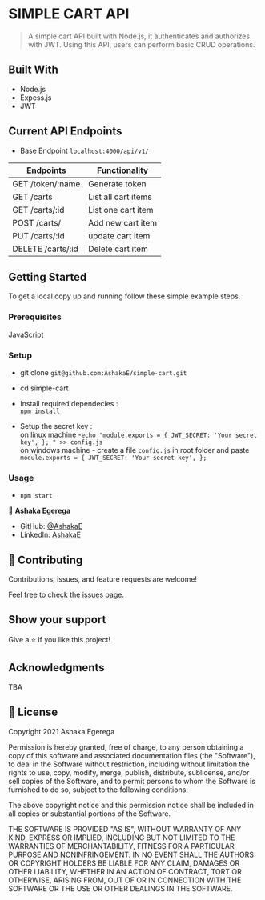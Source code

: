 # SIMPLE CART API

> A simple cart API built with Node.js, it authenticates and authorizes with JWT. Using this API, users can perform basic CRUD operations.

## Built With

- Node.js
- Expess.js
- JWT

## Current API Endpoints

- Base Endpoint `localhost:4000/api/v1/`

| Endpoints         | Functionality       |
| ----------------- | ------------------- |
| GET /token/:name  | Generate token      |
| GET /carts        | List all cart items |
| GET /carts/:id    | List one cart item  |
| POST /carts/      | Add new cart item   |
| PUT /carts/:id    | update cart item    |
| DELETE /carts/:id | Delete cart item    |

## Getting Started

To get a local copy up and running follow these simple example steps.

### Prerequisites

JavaScript

### Setup

- git clone `git@github.com:AshakaE/simple-cart.git`
- cd simple-cart

- Install required dependecies :<br>
  `npm install`

- Setup the secret key :<br>
  on linux machine -`echo "module.exports = { JWT_SECRET: 'Your secret key', }; " >> config.js`<br>
  on windows machine - create a file `config.js` in root folder and paste `module.exports = { JWT_SECRET: 'Your secret key', };` <br>

### Usage

- `npm start`<br>

👤 **Ashaka Egerega**

- GitHub: [@AshakaE](https://www.github.com/AshakaE/)
- LinkedIn: [AshakaE](https://www.linkedin.com/in/AshakaE/)

## 🤝 Contributing

Contributions, issues, and feature requests are welcome!

Feel free to check the [issues page](https://github.com/AshakaE/simple-cart/issues).

## Show your support

Give a ⭐️ if you like this project!

## Acknowledgments

TBA

## 📝 License

Copyright 2021 Ashaka Egerega

Permission is hereby granted, free of charge, to any person obtaining a copy of this software and associated documentation files (the "Software"), to deal in the Software without restriction, including without limitation the rights to use, copy, modify, merge, publish, distribute, sublicense, and/or sell copies of the Software, and to permit persons to whom the Software is furnished to do so, subject to the following conditions:

The above copyright notice and this permission notice shall be included in all copies or substantial portions of the Software.

THE SOFTWARE IS PROVIDED "AS IS", WITHOUT WARRANTY OF ANY KIND, EXPRESS OR IMPLIED, INCLUDING BUT NOT LIMITED TO THE WARRANTIES OF MERCHANTABILITY, FITNESS FOR A PARTICULAR PURPOSE AND NONINFRINGEMENT. IN NO EVENT SHALL THE AUTHORS OR COPYRIGHT HOLDERS BE LIABLE FOR ANY CLAIM, DAMAGES OR OTHER LIABILITY, WHETHER IN AN ACTION OF CONTRACT, TORT OR OTHERWISE, ARISING FROM, OUT OF OR IN CONNECTION WITH THE SOFTWARE OR THE USE OR OTHER DEALINGS IN THE SOFTWARE.
